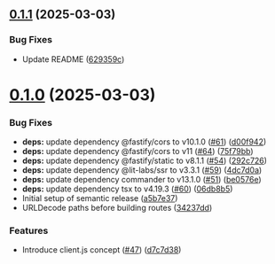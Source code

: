 ## [0.1.1](https://github.com/hubro-apparatus/hubro/compare/v0.1.0...v0.1.1) (2025-03-03)


### Bug Fixes

* Update README ([629359c](https://github.com/hubro-apparatus/hubro/commit/629359c1f7f99f12ea4cbc12a19cec8111f53e40))

# [0.1.0](https://github.com/hubro-apparatus/hubro/compare/v0.0.10...v0.1.0) (2025-03-03)


### Bug Fixes

* **deps:** update dependency @fastify/cors to v10.1.0 ([#61](https://github.com/hubro-apparatus/hubro/issues/61)) ([d00f942](https://github.com/hubro-apparatus/hubro/commit/d00f9428a6ea6903219f3ce7db462b7819446246))
* **deps:** update dependency @fastify/cors to v11 ([#64](https://github.com/hubro-apparatus/hubro/issues/64)) ([75f79bb](https://github.com/hubro-apparatus/hubro/commit/75f79bbc78eacd00413fc111997e0c30ae643228))
* **deps:** update dependency @fastify/static to v8.1.1 ([#54](https://github.com/hubro-apparatus/hubro/issues/54)) ([292c726](https://github.com/hubro-apparatus/hubro/commit/292c7263176145f1b677282fe41c9b92e69a97c1))
* **deps:** update dependency @lit-labs/ssr to v3.3.1 ([#59](https://github.com/hubro-apparatus/hubro/issues/59)) ([4dc7d0a](https://github.com/hubro-apparatus/hubro/commit/4dc7d0a5de647ca7cd659488d569cc107ff58a1b))
* **deps:** update dependency commander to v13.1.0 ([#51](https://github.com/hubro-apparatus/hubro/issues/51)) ([be0576e](https://github.com/hubro-apparatus/hubro/commit/be0576e8b0575ff9ee847eeb9c43954960416c4c))
* **deps:** update dependency tsx to v4.19.3 ([#60](https://github.com/hubro-apparatus/hubro/issues/60)) ([06db8b5](https://github.com/hubro-apparatus/hubro/commit/06db8b5887a8258005bdb827eb2496251527dbf6))
* Initial setup of semantic release ([a5b7e37](https://github.com/hubro-apparatus/hubro/commit/a5b7e377b3a6efbf83b28af3fbda711b242417d5))
* URLDecode paths before building routes ([34237dd](https://github.com/hubro-apparatus/hubro/commit/34237dd659b924a5df579b4989e4ffaadbb672f7))


### Features

* Introduce client.js concept ([#47](https://github.com/hubro-apparatus/hubro/issues/47)) ([d7c7d38](https://github.com/hubro-apparatus/hubro/commit/d7c7d388daa763d691e32c5bd99d9f97179ccbda))
